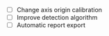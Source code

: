 - [ ] Change axis origin calibration
- [ ] Improve detection algorithm
- [ ] Automatic report export
